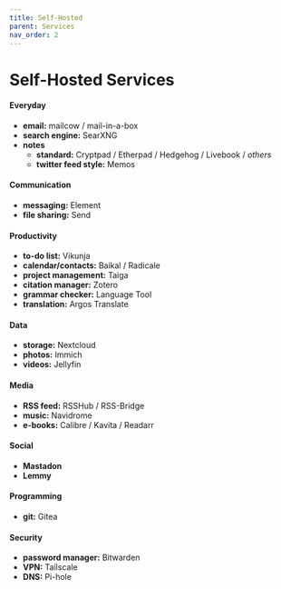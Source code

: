 ```yaml
---
title: Self-Hosted
parent: Services
nav_order: 2
---
```

# Self-Hosted Services

#### Everyday

- **email:** mailcow / mail-in-a-box
- **search engine:** SearXNG
- **notes** 
	- **standard:** Cryptpad / Etherpad / Hedgehog / Livebook / *others*
	- **twitter feed style:** Memos

#### Communication

- **messaging:** Element
- **file sharing:** Send

#### Productivity

- **to-do list:** Vikunja
- **calendar/contacts:** Baikal / Radicale
- **project management:** Taiga
- **citation manager:** Zotero
- **grammar checker:** Language Tool
- **translation:** Argos Translate

#### Data

- **storage:** Nextcloud
- **photos:** Immich
- **videos:** Jellyfin

#### Media

- **RSS feed:** RSSHub / RSS-Bridge
- **music:** Navidrome
- **e-books:** Calibre / Kavita / Readarr

#### Social

- **Mastadon**
- **Lemmy**

#### Programming

- **git:** Gitea

#### Security

- **password manager:** Bitwarden
- **VPN:** Tailscale
- **DNS:** Pi-hole
